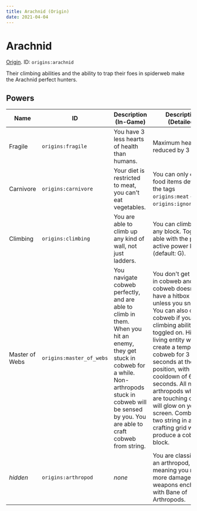 ```yaml
---
title: Arachnid (Origin)
date: 2021-04-04
---
```

# Arachnid

[Origin](../misc/origins.md). ID: `origins:arachnid`

Their climbing abilities and the ability to trap their foes in spiderweb make the Arachnid perfect hunters.

## Powers

Name | ID | Description (In-Game) | Description (Detailed)
-----|----|-----------------------|------------------------
Fragile | `origins:fragile` | You have 3 less hearts of health than humans. | Maximum health is reduced by 3 hearts.
Carnivore | `origins:carnivore` | Your diet is restricted to meat, you can't eat vegetables. | You can only eat food items defined in the tags `origins:meat` or `origins:ignore_diet`.
Climbing | `origins:climbing` | You are able to climb up any kind of wall, not just ladders. | You can climb up any block. Toggle-able with the primary active power key (default: G).
Master of Webs | `origins:master_of_webs` | You navigate cobweb perfectly, and are able to climb in them. When you hit an enemy, they get stuck in cobweb for a while. Non-arthropods stuck in cobweb will be sensed by you. You are able to craft cobweb from string. | You don't get slowed in cobweb and cobweb doesn't have a hitbox for you unless you sneak. You can also climb in cobweb if your climbing ability is toggled on. Hitting a living entity will create a temporary cobweb for 3 seconds at their position, with a cooldown of 6 seconds. All non-arthropods which are touching cobweb will glow on your screen. Combining two string in a crafting grid will produce a cobweb block.
_hidden_ | `origins:arthropod` | _none_ | You are classified as an arthropod, meaning you receive more damage from weapons enchanted with Bane of Arthropods.
